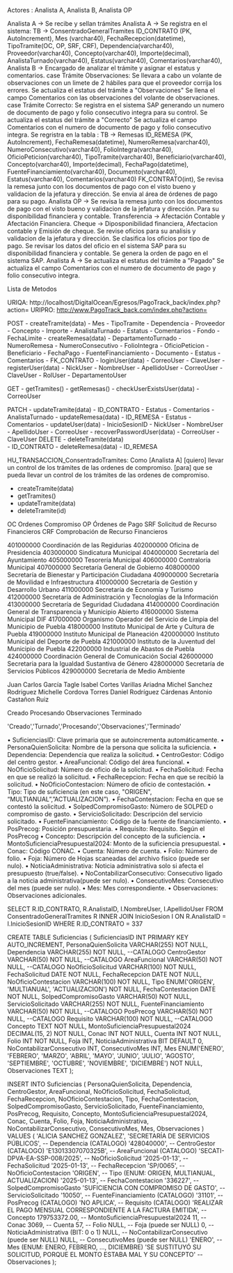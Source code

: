

Actores : Analista A, Analista B, Analista OP

Analista A -> Se recibe y sellan trámites 
Analista A -> Se registra en el sistema:
    TB -> ConsentradoGeneralTramites
        ID_CONTRATO (PK, AutoIncrement),
        Mes (varchar40),
        FechaRecepcion(datetime),
        TipoTramite(OC, OP, SRF, CRF),
        Dependencia(varchar40),
        Proveedor(varchar40),
        Concepto(varchar40),
        Importe(decimal),
        AnalistaTurnado(varchar40),
        Estatus(varchar40),
        Comentarios(varchar40),
Analista B -> Encargado de analizar el trámite y asignar el estatus y comentarios.
    case Trámite Observaciones:
        Se llevara a cabo un volante de observaciones con un limete de 2 hábiles para que el proveedor corrija los errores.
        Se actualiza el estatus del trámite a "Observaciones"
        Se llena el campo Comentarios con las observaciones del volante de observaciones.
    case Trámite Correcto:
        Se registra en el sistema SAP generando un numero de documento de pago y folio consecutivo integra para su control.
        Se actualiza el estatus del trámite a "Correcto"
        Se actualiza el campo Comentarios con el numero de documento de pago y folio consecutivo integra.
        Se regristra en la tabla :
            TB -> Remesas
                ID_REMESA (PK, AutoIncrement),
                FechaRemesa(datetime),
                NumeroRemesa(varchar40),
                NumeroConsecutivo(varchar40),
                FolioIntegra(varchar40),
                OficioPeticion(varchar40),
                TipoTramite(varchar40),
                Beneficiario(varchar40),
                Concepto(varchar40),
                Importe(decimal),
                FechaPago(datetime),
                FuenteFinanciamiento(varchar40),
                Documento(varchar40),
                Estatus(varchar40),
                Comentarios(varchar40)
                FK_CONTRATO(int),
        Se revisa la remesa junto con los documentos de pago con el visto bueno y validacion de la jefatura y dirección.
        Se envia al área de órdenes de pago para su pago.
Analista OP -> Se revisa la remesa junto con los documentos de pago con el visto bueno y validacion de la jefatura y dirección. Para su disponibilidad financiera y contable.
    Transferencia -> Afectación Contable y Afectación Financiera.
    Cheque -> Diposponibilidad financiera, Afectacion contable y Emisión de cheque.
    Se revise oficios para su analisis y validacion de la jefatura y dirección.
    Se clasifica los oficios por tipo de pago.
    Se revisar los datos del oficio en el sistema SAP para su disponibilidad financiera y contable.
    Se genera la orden de pago en el sistema SAP.
Analista A -> Se actualiza el estatus del trámite a "Pagado"
    Se actualiza el campo Comentarios con el numero de documento de pago y folio consecutivo integra.




Lista de Metodos

URIQA: http://localhost/DigitalOcean/Egresos/PagoTrack_back/index.php?action=
URIPRO: http://www.PagoTrack_back.com/index.php?action=

POST
    - createTramite(data)
        - Mes
        - TipoTramite
        - Dependencia
        - Proveedor
        - Concepto
        - Importe
        - AnalistaTurnado
        - Estatus
        - Comentarios
        - Fondo
        - FechaLimite
    - createRemesa(data)
        - DepartamentoTurnado
        - NumeroRemesa
        - NumeroConsecutivo
        - FolioIntegra
        - OficioPeticion
        - Beneficiario
        - FechaPago
        - FuenteFinanciamiento
        - Documento
        - Estatus
        - Comentarios
        - FK_CONTRATO
    - loginUser(data)
        - CorreoUser
        - ClaveUser
    - registerUser(data)
        - NickUser
        - NombreUser
        - ApellidoUser
        - CorreoUser
        - ClaveUser
        - RolUser
        - DepartamentoUser

GET
    - getTramites()
    - getRemesas()
    - checkUserExistsUser(data)
        - CorreoUser

PATCH
    - updateTramite(data)
        - ID_CONTRATO
        - Estatus
        - Comentarios
        - AnalistaTurnado
    - updateRemesa(data)
        - ID_REMESA
        - Estatus
        - Comentarios
    - updateUser(data)
        - InicioSesionID
        - NickUser
        - NombreUser
        - ApellidoUser
        - CorreoUser
    - recoverPasswordUser(data)
        - CorreoUser
        - ClaveUser
DELETE
    - deleteTramite(data)   
        - ID_CONTRATO
    - deleteRemesa(data)
        - ID_REMESA



HU_TRANSACCION_ConsentradoTramites:
    Como [Analista A] 
    [quiero] llevar un control de los trámites de las ordenes de compromiso.
    [para] que se pueda llevar un control de los trámites de las ordenes de compromiso.
- createTramite(data)
- getTramites()
- updateTramite(data)
- deleteTramite(id)




OC Ordenes Compromiso
OP Órdenes de Pago
SRF Solicitud de Recurso Financieros
CRF Comprobación de Recurso Financieros

401000000	Coordinación de las Regidurias
402000000	Oficina de Presidencia
403000000	Sindicatura Municipal
404000000	Secretaría del Ayuntamiento
405000000	Tesorería Municipal
406000000	Contraloría Municipal
407000000	Secretaría General de Gobierno
408000000	Secretaría de Bienestar y Participación Ciudadana
409000000	Secretaría de Movilidad e Infraestructura
410000000	Secretaría de Gestión y Desarrollo Urbano 
411000000	Secretaría de Economía y Turismo
412000000	Secretaría de Administración y Tecnologías de la Información
413000000	Secretaría de Seguridad Ciudadana
414000000	Coordinación General de Transparencia y Municipio Abierto
416000000	Sistema Municipal DIF 
417000000	Organismo Operador del Servicio de Limpia del Municipio de Puebla
418000000	Instituto Municipal de Arte y Cultura de Puebla
419000000	Instituto Municipal de Planeación
420000000	Instituto Municipal del Deporte de Puebla
421000000	Instituto de la Juventud del Municipio de Puebla
422000000	Industrial de Abastos de Puebla
424000000	Coordinación General de Comunicación Social
426000000	Secretaria para la Igualdad Sustantiva de Género
428000000	Secretaría de Servicios Públicos
429000000	Secretaría de Medio Ambiente

Juan Carlos García Tagle 
Isabel Cortes Varillas
Ariadna Michel Sanchez Rodriguez
Michelle Cordova Torres
Daniel Rodríguez Cárdenas 
Antonio Castañon Ruiz
    
Creado
Procesando
Observaciones
Terminado




'Creado','Turnado','Procesando','Observaciones','Terminado'













•	SuficienciasID: Clave primaria que se autoincrementa automáticamente.
•	PersonaQuienSolicita: Nombre de la persona que solicita la suficiencia.
•	Dependencia: Dependencia que realiza la solicitud.
•	CentroGestor: Código del centro gestor.
•	AreaFuncional: Código del área funcional.
•	NoOficioSolicitud: Número de oficio de la solicitud.
•	FechaSolicitud: Fecha en que se realizó la solicitud.
•	FechaRecepcion: Fecha en que se recibió la solicitud.
•	NoOficioContestacion: Número de oficio de contestación.
•	Tipo: Tipo de suficiencia (en este caso, "ORIGEN", “MULTIANUAL”,”ACTUALIZACION”).
•	FechaContestacion: Fecha en que se contestó la solicitud.
•	SolpedCompromisoGasto: Número de SOLPED o compromiso de gasto.
•	ServicioSolicitado: Descripción del servicio solicitado.
•	FuenteFinanciamiento: Código de la fuente de financiamiento.
•	PosPrecog: Posición presupuestaria.
•	Requisito: Requisito. Según el PosPrecog
•	Concepto: Descripción del concepto de la suficiencia.
•	MontoSuficienciaPresupuestal2024: Monto de la suficiencia presupuestal.
•	Conac: Código CONAC.
•	Cuenta: Número de cuenta.
•	Folio: Número de folio.
•	Foja: Número de Hojas scaneadas del archivo fisico (puede ser nulo).
•	NoticiaAdministrativa: Noticia administrativa solo si afecta el presupuesto (true/false).
•	NoContabilizarConsecutivo: Consecutivo ligado a la noticia administrativa(puede ser nulo).
•	ConsecutivoMes: Consecutivo del mes (puede ser nulo).
•	Mes: Mes correspondiente.
•	Observaciones: Observaciones adicionales.




SELECT R.ID_CONTRATO, R.AnalistaID, I.NombreUser, I.ApellidoUser FROM ConsentradoGeneralTramites R 
INNER JOIN InicioSesion I
ON R.AnalistaID = I.InicioSesionID
WHERE R.ID_CONTRATO = 337





CREATE TABLE Suficiencias (
    SuficienciasID INT PRIMARY KEY AUTO_INCREMENT,
    PersonaQuienSolicita VARCHAR(255) NOT NULL,
    Dependencia VARCHAR(255) NOT NULL,  --CATALOGO
    CentroGestor VARCHAR(50) NOT NULL,  --CATALOGO
    AreaFuncional VARCHAR(50) NOT NULL, --CATALOGO
    NoOficioSolicitud VARCHAR(100) NOT NULL,
    FechaSolicitud DATE NOT NULL,
    FechaRecepcion DATE NOT NULL,
    NoOficioContestacion VARCHAR(100) NOT NULL,
    Tipo ENUM('ORIGEN', 'MULTIANUAL', 'ACTUALIZACION') NOT NULL,
    FechaContestacion DATE NOT NULL,
    SolpedCompromisoGasto VARCHAR(50) NOT NULL,
    ServicioSolicitado VARCHAR(255) NOT NULL,
    FuenteFinanciamiento VARCHAR(50) NOT NULL,  --CATALOGO
    PosPrecog VARCHAR(50) NOT NULL,  --CATALOGO 
    Requisito VARCHAR(100) NOT NULL,  --CATALOGO
    Concepto TEXT NOT NULL,
    MontoSuficienciaPresupuestal2024 DECIMAL(15, 2) NOT NULL,
    Conac INT NOT NULL,
    Cuenta INT NOT NULL,
    Folio INT NOT NULL,
    Foja INT,
    NoticiaAdministrativa BIT DEFAULT 0,
    NoContabilizarConsecutivo INT,
    ConsecutivoMes INT,
    Mes ENUM('ENERO', 'FEBRERO', 'MARZO', 'ABRIL', 'MAYO', 'JUNIO', 'JULIO', 'AGOSTO', 'SEPTIEMBRE', 'OCTUBRE', 'NOVIEMBRE', 'DICIEMBRE') NOT NULL,
    Observaciones TEXT
);


INSERT INTO Suficiencias (
    PersonaQuienSolicita, Dependencia, CentroGestor, AreaFuncional, NoOficioSolicitud, 
    FechaSolicitud, FechaRecepcion, NoOficioContestacion, Tipo, FechaContestacion, 
    SolpedCompromisoGasto, ServicioSolicitado, FuenteFinanciamiento, PosPrecog, Requisito, 
    Concepto, MontoSuficienciaPresupuestal2024, Conac, Cuenta, Folio, Foja, 
    NoticiaAdministrativa, NoContabilizarConsecutivo, ConsecutivoMes, Mes, Observaciones
) VALUES (
    'ALICIA SANCHEZ GONZALEZ', 
    'SECRETARÍA DE SERVICIOS PÚBLICOS',  -- Dependencia (CATALOGO)
    '428040000',  -- CentroGestor (CATALOGO)
    'E13013307070325B',  -- AreaFuncional (CATALOGO)
    'SECATI-DPVA-EA-SSP-008/2025',  -- NoOficioSolicitud
    '2025-01-13',  -- FechaSolicitud
    '2025-01-13',  -- FechaRecepcion
    'SP/0065',  -- NoOficioContestacion
    'ORIGEN',  -- Tipo (ENUM: ORIGEN, MULTIANUAL, ACTUALIZACION)
    '2025-01-13',  -- FechaContestacion
    '336227',  -- SolpedCompromisoGasto
    'SUFICIENCIA CON COMPROMISO DE GASTO',  -- ServicioSolicitado
    '10050',  -- FuenteFinanciamiento (CATALOGO)
    '31101',  -- PosPrecog (CATALOGO)
    'NO APLICA',  -- Requisito (CATALOGO)
    'REALIZAR EL PAGO MENSUAL CORRESPONDIENTE A LA FACTURA EMITIDA',  -- Concepto
    179753372.00,  -- MontoSuficienciaPresupuestal2024
    11,  -- Conac
    3069,  -- Cuenta
    57,  -- Folio
    NULL,  -- Foja (puede ser NULL)
    0,  -- NoticiaAdministrativa (BIT: 0 o 1)
    NULL,  -- NoContabilizarConsecutivo (puede ser NULL)
    NULL,  -- ConsecutivoMes (puede ser NULL)
    'ENERO',  -- Mes (ENUM: ENERO, FEBRERO, ..., DICIEMBRE)
    'SE SUSTITUYÓ SU SOLICITUD, PORQUE EL MONTO ESTABA MAL Y SU CONCEPTO'  -- Observaciones
);